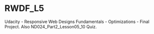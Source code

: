 # RWDF_L5
Udacity - Responsive Web Designs Fundamentals - Optimizations - Final Project. Also ND024_Part2_Lesson05_10 Quiz.
